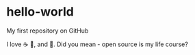 # hello-world
My first repository on GitHub


I love :coffee: :pizza:, and :dancer:. Did you mean - open source is my life course? 
